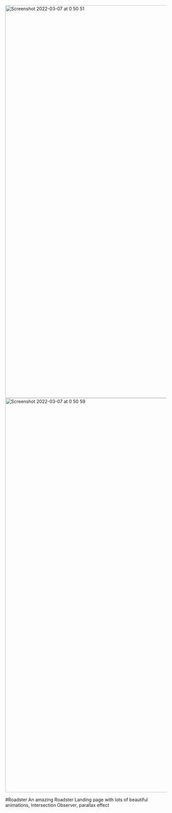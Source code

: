 <img width="1222" alt="Screenshot 2022-03-07 at 0 50 51" src="https://user-images.githubusercontent.com/58525175/161739311-76357b6c-9ee5-4b5e-8923-940010ffa345.png">
<img width="1227" alt="Screenshot 2022-03-07 at 0 50 59" src="https://user-images.githubusercontent.com/58525175/161739333-1a1c51e0-d255-4c93-bf4e-d1b2ed6f54ed.png">




#Roadster An amazing Roadster Landing page with lots of beautiful animations, Intersection Observer, parallax effect
